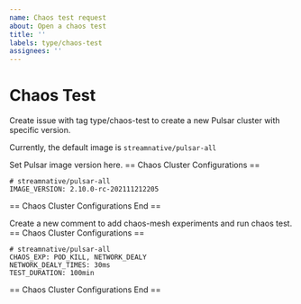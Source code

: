 ```yaml
---
name: Chaos test request
about: Open a chaos test
title: ''
labels: type/chaos-test
assignees: ''
---
```

# Chaos Test

Create issue with tag type/chaos-test to create a new Pulsar cluster with specific version.

Currently, the default image is `streamnative/pulsar-all`

Set Pulsar image version here.
== Chaos Cluster Configurations ==
```
# streamnative/pulsar-all
IMAGE_VERSION: 2.10.0-rc-202111212205
```
== Chaos Cluster Configurations End ==

Create a new comment to add chaos-mesh experiments and run chaos test.
== Chaos Cluster Configurations ==
```
# streamnative/pulsar-all
CHAOS_EXP: POD_KILL, NETWORK_DEALY
NETWORK_DEALY_TIMES: 30ms
TEST_DURATION: 100min
```
== Chaos Cluster Configurations End ==
